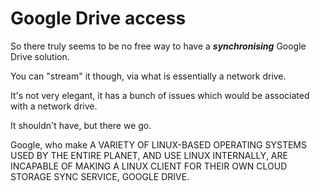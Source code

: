 # Google Drive access

So there truly seems to be no free way to have a _**synchronising**_ Google Drive solution.

You can "stream" it though, via what is essentially a network drive.

It's not very elegant, it has a bunch of issues which would be associated with a network drive.

It shouldn't have, but there we go.

Google, who make A VARIETY OF LINUX-BASED OPERATING SYSTEMS USED BY THE ENTIRE PLANET, AND USE LINUX INTERNALLY, ARE INCAPABLE OF MAKING A LINUX CLIENT FOR THEIR OWN CLOUD STORAGE SYNC SERVICE, GOOGLE DRIVE.
